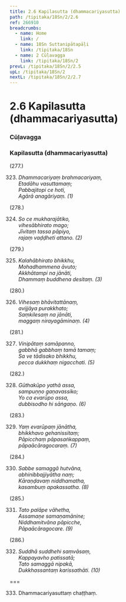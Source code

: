 ```yaml
---
title: 2.6 Kapilasutta (dhammacariyasutta)
path: /tipitaka/18Sn/2/2.6
ref: 266910
breadcrumbs:
  - name: Home
    link: /
  - name: 18Sn Suttanipātapāḷi
    link: /tipitaka/18Sn
  - name: 2 Cūḷavagga
    link: /tipitaka/18Sn/2
prevL: /tipitaka/18Sn/2/2.5
upL: /tipitaka/18Sn/2
nextL: /tipitaka/18Sn/2/2.7
---
```


# 2.6 Kapilasutta (dhammacariyasutta)

### Cūḷavagga

### Kapilasutta (dhammacariyasutta)

(277.)

323. _Dhammacariyaṃ brahmacariyaṃ,_  
_Etadāhu vasuttamaṃ;_  
_Pabbajitopi ce hoti,_  
_Agārā anagāriyaṃ. (1)_  


(278.)

324. _So ce mukharajātiko,_  
_vihesābhirato mago;_  
_Jīvitaṃ tassa pāpiyo,_  
_rajaṃ vaḍḍheti attano. (2)_  


(279.)

325. _Kalahābhirato bhikkhu,_  
_Mohadhammena āvuto;_  
_Akkhātampi na jānāti,_  
_Dhammaṃ buddhena desitaṃ. (3)_  


(280.)

326. _Vihesaṃ bhāvitattānaṃ,_  
_avijjāya purakkhato;_  
_Saṃkilesaṃ na jānāti,_  
_maggaṃ nirayagāminaṃ. (4)_  


(281.)

327. _Vinipātaṃ samāpanno,_  
_gabbhā gabbhaṃ tamā tamaṃ;_  
_Sa ve tādisako bhikkhu,_  
_pecca dukkhaṃ nigacchati. (5)_  


(282.)

328. _Gūthakūpo yathā assa,_  
_sampuṇṇo gaṇavassiko;_  
_Yo ca evarūpo assa,_  
_dubbisodho hi sāṅgaṇo. (6)_  


(283.)

329. _Yaṃ evarūpaṃ jānātha,_  
_bhikkhavo gehanissitaṃ;_  
_Pāpicchaṃ pāpasaṅkappaṃ,_  
_pāpaācāragocaraṃ. (7)_  


(284.)

330. _Sabbe samaggā hutvāna,_  
_abhinibbajjiyātha naṃ;_  
_Kāraṇḍavaṃ niddhamatha,_  
_kasambuṃ apakassatha. (8)_  


(285.)

331. _Tato palāpe vāhetha,_  
_Assamaṇe samaṇamānine;_  
_Niddhamitvāna pāpicche,_  
_Pāpaācāragocare. (9)_  


(286.)

332. _Suddhā suddhehi saṃvāsaṃ,_  
_Kappayavho patissatā;_  
_Tato samaggā nipakā,_  
_Dukkhassantaṃ karissathāti. (10)_  


===

333. Dhammacariyasuttaṃ chaṭṭhaṃ.




